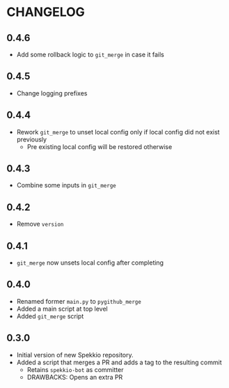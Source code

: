 # CHANGELOG

## 0.4.6
- Add some rollback logic to `git_merge` in case it fails

## 0.4.5
- Change logging prefixes

## 0.4.4
- Rework `git_merge` to unset local config only if local config did not exist previously
  - Pre existing local config will be restored otherwise

## 0.4.3
- Combine some inputs in `git_merge`

## 0.4.2
- Remove `version`

## 0.4.1
- `git_merge` now unsets local config after completing

## 0.4.0
- Renamed former `main.py` to `pygithub_merge`
- Added a main script at top level
- Added `git_merge` script

## 0.3.0
- Initial version of new Spekkio repository.
- Added a script that merges a PR and adds a tag to the resulting commit
  - Retains `spekkio-bot` as committer
  - DRAWBACKS: Opens an extra PR
